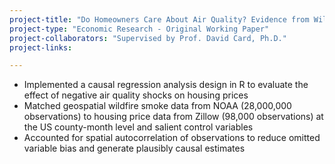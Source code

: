 ```yaml
---
project-title: "Do Homeowners Care About Air Quality? Evidence from Wildfire Smoke"
project-type: "Economic Research - Original Working Paper"
project-collaborators: "Supervised by Prof. David Card, Ph.D."
project-links:  

---
```

- Implemented a causal regression analysis design in R to evaluate the effect of negative air quality shocks on housing prices
- Matched geospatial wildfire smoke data from NOAA (28,000,000 observations) to housing price data from Zillow (98,000 observations) at the US county-month level and salient control variables
- Accounted for spatial autocorrelation of observations to reduce omitted variable bias and generate plausibly causal estimates
